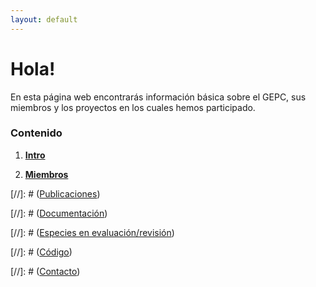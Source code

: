 ```yaml
---
layout: default
---
```


# Hola!

En esta página web encontrarás información básica sobre el GEPC, sus miembros y 
los proyectos en los cuales hemos participado.

### Contenido

1. [**Intro**](./intro.html)

2. [**Miembros**](./miembros.html)

[//]: # ([Publicaciones](./publicaciones.html))

[//]: # ([Documentación](./docs.html))

[//]: # ([Especies en evaluación/revisión](./especies.html))

[//]: # ([Código](./codigo.html))

[//]: # ([Contacto](./contacto.html))
